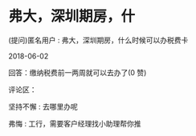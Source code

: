 # 弗大，深圳期房，什

(提问)匿名用户 : 弗大，深圳期房，什么时候可以办税费卡

2018-06-02

回答：缴纳税费前一两周就可以去办了(0 赞)

评论区：

坚持不懈 : 去哪里办呢

弗悔 : 工行，需要客户经理找小助理帮你推